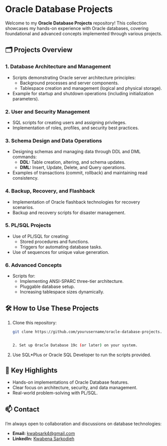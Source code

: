 # Oracle Database Projects

Welcome to my **Oracle Database Projects** repository! This collection showcases my hands-on experience with Oracle databases, covering foundational and advanced concepts implemented through various projects.

## 🗂️ Projects Overview

### 1. **Database Architecture and Management**
- Scripts demonstrating Oracle server architecture principles:
  - Background processes and server components.
  - Tablespace creation and management (logical and physical storage).
- Example for startup and shutdown operations (including initialization parameters).

### 2. **User and Security Management**
- SQL scripts for creating users and assigning privileges.
- Implementation of roles, profiles, and security best practices.

### 3. **Schema Design and Data Operations**
- Designing schemas and managing data through DDL and DML commands:
  - **DDL:** Table creation, altering, and schema updates.
  - **DML:** Insert, Update, Delete, and Query operations.
- Examples of transactions (commit, rollback) and maintaining read consistency.

### 4. **Backup, Recovery, and Flashback**
- Implementation of Oracle flashback technologies for recovery scenarios.
- Backup and recovery scripts for disaster management.

### 5. **PL/SQL Projects**
- Use of PL/SQL for creating:
  - Stored procedures and functions.
  - Triggers for automating database tasks.
- Use of sequences for unique value generation.

### 6. **Advanced Concepts**
- Scripts for:
  - Implementing ANSI-SPARC three-tier architecture.
  - Pluggable database setup.
  - Increasing tablespace sizes dynamically.

## 🛠️ How to Use These Projects
1. Clone this repository:
   ```bash
   git clone https://github.com/yourusername/oracle-database-projects.git


   2. Set up Oracle Database 19c (or later) on your system.  
3. Use SQL*Plus or Oracle SQL Developer to run the scripts provided.

## 🚀 Key Highlights
- Hands-on implementations of Oracle Database features.  
- Clear focus on architecture, security, and data management.  
- Real-world problem-solving with PL/SQL.  

## 📫 Contact  
I’m always open to collaboration and discussions on database technologies:  
- **Email:** [kwabsark4@gmail.com](mailto:kwabsark4@gmail.com)  
- **LinkedIn:** [Kwabena Sarkodieh](https://www.linkedin.com/in/kwabena-sarkodieh)  
